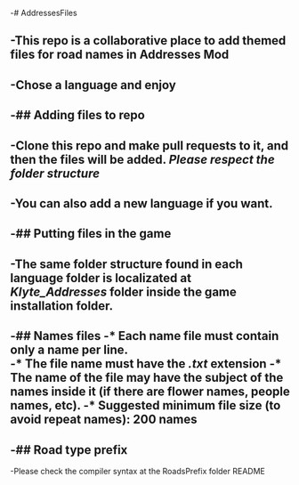 -# AddressesFiles	
 	 
-This repo is a collaborative place to add themed files for road names in Addresses Mod	
-	
-Chose a language and enjoy	
-	
-## Adding files to repo	
-	
-Clone this repo and make pull requests to it, and then the files will be added. *Please respect the folder structure*	
-	
-You can also add a new language if you want.	
-	
-## Putting files in the game	
-	
-The same folder structure found in each language folder is localizated at *Klyte_Addresses* folder inside the game installation folder.	
-	
-## Names files	
-* Each name file must contain only a name per line.	
-* The file name must have the *.txt* extension	
-* The name of the file may have the subject of the names inside it (if there are flower names, people names, etc).	
-* Suggested minimum file size (to avoid repeat names): **200 names**	
-	
-## Road type prefix	
-	
-Please check the compiler syntax at the RoadsPrefix folder README
